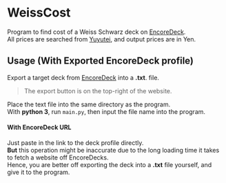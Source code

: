 # WeissCost
Program to find cost of a Weiss Schwarz deck on [EncoreDeck](https://www.encoredecks.com/).<br>
All prices are searched from [Yuyutei](https://yuyu-tei.jp/game_ws/), and output prices are in Yen.

## Usage (With Exported EncoreDeck profile)

Export a target deck from [EncoreDeck](https://www.encoredecks.com/) into a **.txt**. file.
> The export button is on the top-right of the website.

Place the text file into the same directory as the program.<br>
With **python 3**, run `main.py`, then input the file name into the program.

#### With EncoreDeck URL

Just paste in the link to the deck profile directly.<br>
**But** this operation might be inaccurate due to the long loading time it takes to fetch a website off EncoreDecks.<br>
Hence, you are better off exporting the deck into a **.txt** file yourself, and give it to the program.
